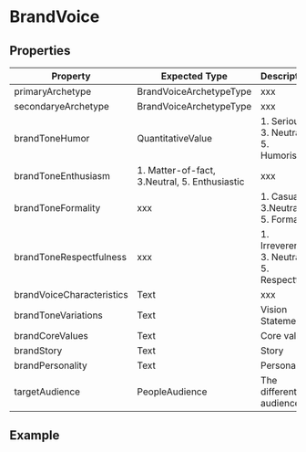 # BrandVoice


## Properties
|Property | Expected Type | Description |
|--- |---|---|
| primaryArchetype | BrandVoiceArchetypeType | xxx | 
| secondaryeArchetype | BrandVoiceArchetypeType | xxx | 
| brandToneHumor | QuantitativeValue | 1. Serious, 3. Neutral 5. Humoristic |
| brandToneEnthusiasm | 1. Matter-of-fact, 3.Neutral, 5. Enthusiastic | xxx |
| brandToneFormality | xxx | 1. Casual, 3.Neutral, 5. Formal |
| brandToneRespectfulness | xxx | 1. Irreverent, 3. Neutral, 5. Respectful |
| brandVoiceCharacteristics | Text | xxx | 
| brandToneVariations | Text | Vision Statement |
| brandCoreValues | Text | Core values | 
| brandStory | Text | Story | 
| brandPersonality |  Text | Personality | 
| targetAudience | PeopleAudience | The different audiences |



## Example
```


```
